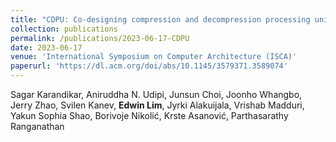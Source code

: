 ```yaml
---
title: "CDPU: Co-designing compression and decompression processing units for hyperscale systems"
collection: publications
permalink: /publications/2023-06-17-CDPU
date: 2023-06-17
venue: 'International Symposium on Computer Architecture (ISCA)'
paperurl: 'https://dl.acm.org/doi/abs/10.1145/3579371.3589074'
---
```


Sagar Karandikar, Aniruddha N. Udipi, Junsun Choi, Joonho Whangbo, Jerry Zhao, Svilen Kanev, **Edwin Lim**, Jyrki Alakuijala, Vrishab Madduri, Yakun Sophia Shao, Borivoje Nikolić, Krste Asanović, Parthasarathy Ranganathan
